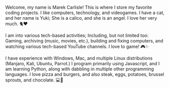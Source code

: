 Welcome, 
my name is Marek Carlisle! 
This is where I store my favorite coding projects.
I like computers, technology, and videogames.
I have a cat, and her name is Yuki; She is a calico, and she is an angel. I love her very much.
🐈❤️

I am into various tech-based activities; Including, but not limited too: Gaming, archiving (music, movies, etc.), building and fixing computers, and watching various tech-based YouTube channels. 
I love to game! 
🎮✨

I have experience with Windows, Mac, and multiple Linux distributions (Manjaro, Kali, Ubuntu, Parrot.)
I program primarily using Javascript, and I am learning Python, along with dabbling in multiple other programming languages.
I love pizza and burgers, and also steak, eggs, potatoes, brussel sprouts, and chocolate.
💻🍕


